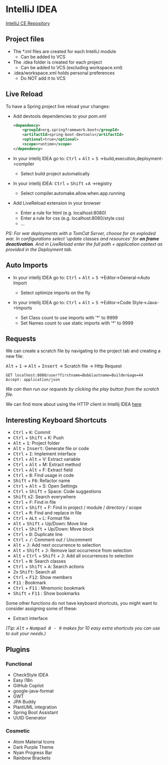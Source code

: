 # IntelliJ IDEA

[IntelliJ CE Repository](https://github.com/JetBrains/intellij-community)

## Project files

- The *.iml files are created for each IntelliJ module
    - Can be added to VCS
- The .idea folder is created for each project
    - Can be added to VCS (excluding workspace.xml)
- .idea/workspace.xml holds personal preferences
    - Do NOT add it to VCS

## Live Reload

To have a Spring project live reload your changes:

- Add devtools dependencies to your pom.xml

    ```xml
    <dependency>
        <groupId>org.springframework.boot</groupId>
        <artifactId>spring-boot-devtools</artifactId>
        <optional>true</optional>
        <scope>runtime</scope>
    </dependency>
    ```

- In your intellij IDEA go to: <kbd>Ctrl</kbd> + <kbd>Alt</kbd> + <kbd>S</kbd> ->build,execution,deployment->compiler
    - Select build project automatically
- In your intellij IDEA: <kbd>Ctrl</kbd> + <kbd>Shift</kbd> +<kbd>A</kbd> ->registry
    - Select compiler.automake.allow.when.app.running
- Add LiveReload extension in your browser
    - Enter a rule for html (e.g. localhost:8080)
    - Enter a rule for css (e.g. localhost:8080/style.css)
    - ...

*PS: For war deployments with a TomCat Server, choose for an exploded war. In configurations select 'update classes and
resources' for **on frame deactivation**. And in LiveReload enter the full path + application context as provided in the
Deployment tab.*

## Auto Imports

- In your intellij IDEA go to: <kbd>Ctrl</kbd> + <kbd>Alt</kbd> + <kbd>S</kbd> ->Editor->General->Auto Import
    - Select optimize imports on the fly

- In your intellij IDEA go to: <kbd>Ctrl</kbd> + <kbd>Alt</kbd> + <kbd>S</kbd> ->Editor->Code Style->Java->Imports
    - Set Class count to use imports with '*' to 9999
    - Set Names count to use static imports with '*' to 9999

## Requests

We can create a scratch file by navigating to the project tab and creating a new file:

<kbd>Alt</kbd> + <kbd>1</kbd> -> <kbd>Alt</kbd> + <kbd>Insert</kbd> -> Scratch file -> Http Request

```http request
GET localhost:8080/user?firstname=Bob&lastname=Builder&age=44
Accept: application/json
```

*We can then run our requests by clicking the play button from the scratch file.*

We can find more about using the HTTP client in Intellij
IDEA [here](https://www.jetbrains.com/help/idea/http-client-in-product-code-editor.html)

## Interesting Keyboard Shortcuts

- <kbd>Ctrl</kbd> + <kbd>K</kbd>: Commit
- <kbd>Ctrl</kbd> + <kbd>Shift</kbd> + K</kbd>: Push
- <kbd>Alt</kbd> + <kbd>1</kbd>: Project folder
- <kbd>Alt</kbd> + <kbd>Insert</kbd>: Generate file or code
- <kbd>Ctrl</kbd> + <kbd>I</kbd>: Implement interface
- <kbd>Ctrl</kbd> + <kbd>Alt</kbd> + V</kbd>: Extract variable
- <kbd>Ctrl</kbd> + <kbd>Alt</kbd> + M</kbd>: Extract method
- <kbd>Ctrl</kbd> + <kbd>Alt</kbd> + F</kbd>: Extract field
- <kbd>Ctrl</kbd> + <kbd>B</kbd>: Find usage in code
- <kbd>Shift</kbd> + <kbd>F6</kbd>: Refactor name
- <kbd>Ctrl</kbd> + <kbd>Alt</kbd> + S</kbd>: Open Settings
- <kbd>Ctrl</kbd> + <kbd>Shift</kbd> + Space</kbd>: Code suggestions
- <kbd>Shift</kbd> x2: Search everywhere
- <kbd>Ctrl</kbd> + <kbd>F</kbd>: Find in file
- <kbd>Ctrl</kbd> + <kbd>Shift</kbd> + F</kbd>: Find in project / module / directory / scope
- <kbd>Ctrl</kbd> + <kbd>R</kbd>: Find and replace in file
- <kbd>Ctrl</kbd> + <kbd>ALt</kbd> + L</kbd>: Format file
- <kbd>Alt</kbd> + <kbd>Shift</kbd> + Up/Down</kbd>: Move line
- <kbd>Ctrl</kbd> + <kbd>Shift</kbd> + Up/Down</kbd>: Move block
- <kbd>Ctrl</kbd> + <kbd>D</kbd>: Duplicate line
- <kbd>Ctrl</kbd> + <kbd>/</kbd>: Comment out / Uncomment
- <kbd>Alt</kbd> + <kbd>J</kbd>: Add next occurrence to selection
- <kbd>Alt</kbd> + <kbd>Shift</kbd> + <kbd>J</kbd>: Remove last occurrence from selection
- <kbd>Alt</kbd> + <kbd>Ctrl</kbd> + <kbd>Shift</kbd> + <kbd>J</kbd>: Add all occurrences to selection
- <kbd>Ctrl</kbd> + <kbd>N</kbd>: Search classes
- <kbd>Ctrl</kbd> + <kbd>Shift</kbd> + <kbd>A</kbd>: Search actions
- 2x <kbd>Shift</kbd>: Search all
- <kbd>Ctrl</kbd> + <kbd>F12</kbd>: Show members
- <kbd>F11</kbd> : Bookmark
- <kbd>Ctrl</kbd> + <kbd>F11</kbd> : Mnemonic bookmark
- <kbd>Shift</kbd> + <kbd>F11</kbd> : Show bookmarks

Some other functions do not have keyboard shortcuts, you might want to consider assigning some of these:

- Extract interface

*(Tip: <kbd>Alt</kbd> + <kbd>Numpad 0 - 9</kbd> makes for 10 easy extra shortcuts you can use to suit your needs.)*

## Plugins

### Functional

- CheckStyle IDEA
- Easy l18n
- GitHub Copilot
- google-java-format
- GWT
- JPA Buddy
- PlantUML integration
- Spring Boot Assistant
- UUID Generator

### Cosmetic

- Atom Material Icons
- Dark Purple Theme
- Nyan Progress Bar
- Rainbow Brackets